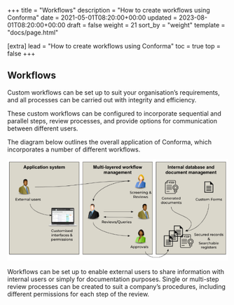 +++
title = "Workflows"
description = "How to create workflows using Conforma"
date = 2021-05-01T08:20:00+00:00
updated = 2023-08-01T08:20:00+00:00
draft = false
weight = 21
sort_by = "weight"
template = "docs/page.html"

[extra]
lead = "How to create workflows using Conforma"
toc = true
top = false
+++

## Workflows

Custom workflows can be set up to suit your organisation’s requirements, and all processes can be carried out with integrity and efficiency.

These custom workflows can be configured to incorporate sequential and parallel steps, review processes, and provide options for communication between different users.

The diagram below outlines the overall application of Conforma, which incorporates a number of different workflows. 

![Workflow diagram](/docs/about/demo/workflowdiagram.png)

Workflows can be set up to enable external users to share information with internal users or simply for documentation purposes. Single or multi-step review processes can be created to suit a company’s procedures, including different permissions for each step of the review.